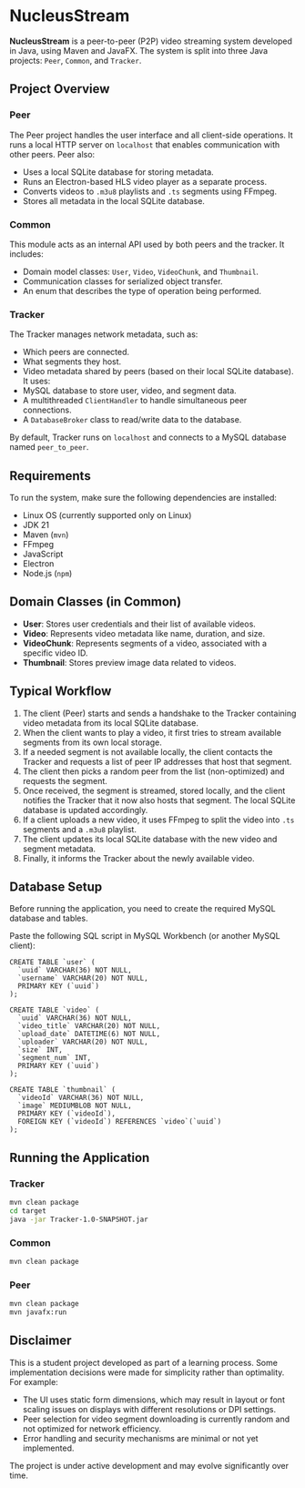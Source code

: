 
# NucleusStream

**NucleusStream** is a peer-to-peer (P2P) video streaming system developed in Java, using Maven and JavaFX. The system is split into three Java projects: `Peer`, `Common`, and `Tracker`.

## Project Overview

### Peer
The Peer project handles the user interface and all client-side operations. It runs a local HTTP server on `localhost` that enables communication with other peers. Peer also:
- Uses a local SQLite database for storing metadata.
- Runs an Electron-based HLS video player as a separate process.
- Converts videos to `.m3u8` playlists and `.ts` segments using FFmpeg.
- Stores all metadata in the local SQLite database.

### Common
This module acts as an internal API used by both peers and the tracker. It includes:
- Domain model classes: `User`, `Video`, `VideoChunk`, and `Thumbnail`.
- Communication classes for serialized object transfer.
- An enum that describes the type of operation being performed.

### Tracker
The Tracker manages network metadata, such as:
- Which peers are connected.
- What segments they host.
- Video metadata shared by peers (based on their local SQLite database).
It uses:
- MySQL database to store user, video, and segment data.
- A multithreaded `ClientHandler` to handle simultaneous peer connections.
- A `DatabaseBroker` class to read/write data to the database.

By default, Tracker runs on `localhost` and connects to a MySQL database named `peer_to_peer`.

## Requirements

To run the system, make sure the following dependencies are installed:

- Linux OS (currently supported only on Linux)
- JDK 21
- Maven (`mvn`)
- FFmpeg
- JavaScript
- Electron
- Node.js (`npm`)

## Domain Classes (in Common)

- **User**: Stores user credentials and their list of available videos.
- **Video**: Represents video metadata like name, duration, and size.
- **VideoChunk**: Represents segments of a video, associated with a specific video ID.
- **Thumbnail**: Stores preview image data related to videos.

## Typical Workflow

1. The client (Peer) starts and sends a handshake to the Tracker containing video metadata from its local SQLite database.
2. When the client wants to play a video, it first tries to stream available segments from its own local storage.
3. If a needed segment is not available locally, the client contacts the Tracker and requests a list of peer IP addresses that host that segment.
4. The client then picks a random peer from the list (non-optimized) and requests the segment.
5. Once received, the segment is streamed, stored locally, and the client notifies the Tracker that it now also hosts that segment. The local SQLite database is updated accordingly.
6. If a client uploads a new video, it uses FFmpeg to split the video into `.ts` segments and a `.m3u8` playlist.
7. The client updates its local SQLite database with the new video and segment metadata.
8. Finally, it informs the Tracker about the newly available video.

## Database Setup

Before running the application, you need to create the required MySQL database and tables.

Paste the following SQL script in MySQL Workbench (or another MySQL client):

```
CREATE TABLE `user` (
  `uuid` VARCHAR(36) NOT NULL,
  `username` VARCHAR(20) NOT NULL,
  PRIMARY KEY (`uuid`)
);

CREATE TABLE `video` (
  `uuid` VARCHAR(36) NOT NULL,
  `video_title` VARCHAR(20) NOT NULL,
  `upload_date` DATETIME(6) NOT NULL,
  `uploader` VARCHAR(20) NOT NULL,
  `size` INT,
  `segment_num` INT,
  PRIMARY KEY (`uuid`)
);

CREATE TABLE `thumbnail` (
  `videoId` VARCHAR(36) NOT NULL,
  `image` MEDIUMBLOB NOT NULL,
  PRIMARY KEY (`videoId`),
  FOREIGN KEY (`videoId`) REFERENCES `video`(`uuid`)
);

```

## Running the Application

### Tracker

```bash
mvn clean package
cd target
java -jar Tracker-1.0-SNAPSHOT.jar
```

### Common

```bash
mvn clean package
```

### Peer

```bash
mvn clean package
mvn javafx:run
```

## Disclaimer

This is a student project developed as part of a learning process. Some implementation decisions were made for simplicity rather than optimality. For example:

- The UI uses static form dimensions, which may result in layout or font scaling issues on displays with different resolutions or DPI settings.
- Peer selection for video segment downloading is currently random and not optimized for network efficiency.
- Error handling and security mechanisms are minimal or not yet implemented.

The project is under active development and may evolve significantly over time.
